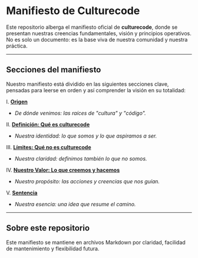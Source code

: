# Manifiesto de Culturecode

Este repositorio alberga el manifiesto oficial de **culturecode**, donde se
presentan nuestras creencias fundamentales, visión y principios operativos. No
es solo un documento: es la base viva de nuestra comunidad y nuestra práctica.

---

## Secciones del manifiesto

Nuestro manifiesto está dividido en las siguientes secciones clave, pensadas
para leerse en orden y así comprender la visión en su totalidad:

I. **[Origen](translations/es/secciones/I-origen.md)**
* *De dónde venimos: las raíces de "cultura" y "código".*

II. **[Definición: Qué es culturecode](translations/secciones/II-definición.md)**
* *Nuestra identidad: lo que somos y lo que aspiramos a ser.*

III. **[Límites: Qué no es culturecode](translations/secciones/III-límites.md)**
* *Nuestra claridad: definimos también lo que no somos.*

IV. **[Nuestro Valor: Lo que creemos y hacemos](translations/secciones/IV-propuesta-valor.md)**
* *Nuestro propósito: las acciones y creencias que nos guían.*

V. **[Sentencia](translations/secciones/V-sentencia.md)**
* *Nuestra esencia: una idea que resume el camino.*

---

## Sobre este repositorio

Este manifiesto se mantiene en archivos Markdown por claridad, facilidad de
mantenimiento y flexibilidad futura.
